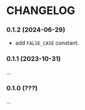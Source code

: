 # CHANGELOG

### 0.1.2 (2024-06-29)

- add `FALSE_CASE` constant.

### 0.1.1 (2023-10-31)

...

### 0.1.0 (???)

...
